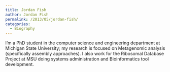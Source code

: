 ```yaml
---
title: Jordan Fish
author: Jordan Fish
permalink: /2013/05/jordan-fish/
categories:
  - Biography
---
```

I&#8217;m a PhD student in the computer science and engineering department at Michigan State University; my research is focused on Metagenomic analysis (specifically assembly approaches). I also work for the Ribosomal Database Project at MSU doing systems administration and Bioinformatics tool development.
